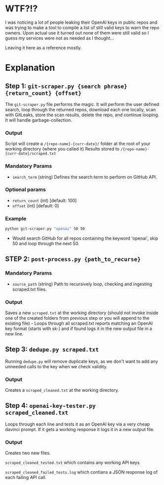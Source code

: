 # WTF?!?

I was noticing a lot of people leaking their OpenAI keys in public repos and was trying to make a tool to compile a list of still valid keys to warn the repo owners. Upon actual use it turned out none of them were still valid so I guess my services were not as needed as I thought...

Leaving it here as a reference mostly.

# Explanation

## Step 1: `git-scraper.py {search phrase} {return_count} {offset}`

The `git-scraper.py` file performs the magic. It will perform the user defined search, loop through the returned repos, download each one locally, scan with GitLeaks, store the scan results, delete the repo, and continue looping. It will handle garbage-collection.

### Output

Script will create a `/{repo-name}-{curr-date}/` folder at the root of your working directory (where you called it)
Results stored to `/{repo-name}-{curr-date}/scraped.txt`

### Mandatory Params

-   `search_term` (string) Defines the search term to perform on GitHub API.

### Optional params

-   `return_count` (int) [default: 100]
-   `offset` (int) [default: 0]

### Example

```bash
python git-scraper.py "openai" 50 50
```

-   Would search GitHub for all repos containing the keyword 'openai', skip 50 and loop through the next 50.

## STEP 2: `post-process.py {path_to_recurse}`

### Mandatory Params

-   `source_path` (string) Path to recursively loop, checking and ingesting scraped.txt files.

### Output

Saves a new `scraped.txt` at the working directory (should not invoke inside one of the created folders from previous step or you will append to the existing file) - Loops through all scraped.txt reports matching an OpenAI key format (starts with sk-) and if found logs it in the new output file in a new line.

## Step 3: `dedupe.py scraped.txt`

Running `dedupe.py` will remove duplicate keys, as we don't want to add any unneeded calls to the key when we check validity.

### Output

Creates a `scraped_cleaned.txt` at the working directory.

## Step 4: `openai-key-tester.py scraped_cleaned.txt`

Loops through each line and tests it as an OpenAI key via a very cheap davinci prompt. If it gets a working response it logs it in a new output file.

### Output

Creates two new files.

`scraped_cleaned_tested.txt` which contains any working API keys

`scraped_cleaned_failed_tests.log` which contians a JSON response log of each failing API call.
